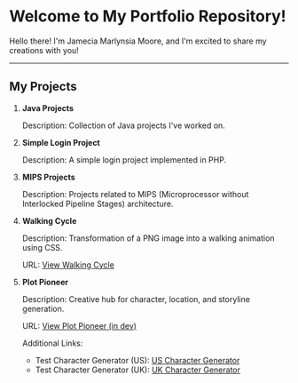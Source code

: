 # Welcome to My Portfolio Repository!

Hello there! I'm Jamecia Marlynsia Moore, and I'm excited to share my creations with you!

---

## My Projects

1. **Java Projects**
   
   Description: Collection of Java projects I've worked on.
   
2. **Simple Login Project**
   
   Description: A simple login project implemented in PHP.
   
3. **MIPS Projects**
   
   Description: Projects related to MIPS (Microprocessor without Interlocked Pipeline Stages) architecture.
   
4. **Walking Cycle**
   
   Description: Transformation of a PNG image into a walking animation using CSS.
   
   URL: [View Walking Cycle](https://jamecia-portfolio.netlify.app/walking-cycle)

5. **Plot Pioneer**
   
   Description: Creative hub for character, location, and storyline generation.
   
   URL: [View Plot Pioneer (in dev)](https://splendid-marzipan-1f5ffc.netlify.app/)

   Additional Links:
   - Test Character Generator (US): [US Character Generator](https://splendid-marzipan-1f5ffc.netlify.app/generate/us/menu/character-generator)
   - Test Character Generator (UK): [UK Character Generator](https://splendid-marzipan-1f5ffc.netlify.app/generate/uk/menu/character-generator)
